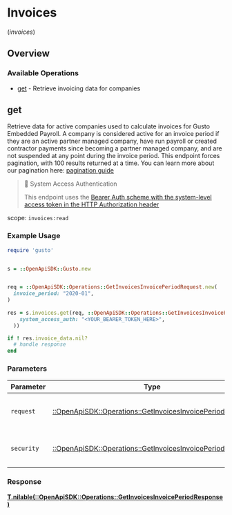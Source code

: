 # Invoices
(*invoices*)

## Overview

### Available Operations

* [get](#get) - Retrieve invoicing data for companies

## get

Retrieve data for active companies used to calculate invoices for Gusto Embedded Payroll. A company is considered active for an invoice period if they are an active partner managed company, have run payroll or created contractor payments since becoming a partner managed company, and are not suspended at any point during the invoice period.  This endpoint forces pagination, with 100 results returned at a time. You can learn more about our pagination here: [pagination guide](https://docs.gusto.com/embedded-payroll/docs/pagination) 

> 📘 System Access Authentication
>
> This endpoint uses the [Bearer Auth scheme with the system-level access token in the HTTP Authorization header](https://docs.gusto.com/embedded-payroll/docs/system-access)

scope: `invoices:read`

### Example Usage

```ruby
require 'gusto'


s = ::OpenApiSDK::Gusto.new


req = ::OpenApiSDK::Operations::GetInvoicesInvoicePeriodRequest.new(
  invoice_period: "2020-01",
)
    
res = s.invoices.get(req, ::OpenApiSDK::Operations::GetInvoicesInvoicePeriodSecurity.new(
    system_access_auth: "<YOUR_BEARER_TOKEN_HERE>",
  ))

if ! res.invoice_data.nil?
  # handle response
end

```

### Parameters

| Parameter                                                                                                                 | Type                                                                                                                      | Required                                                                                                                  | Description                                                                                                               |
| ------------------------------------------------------------------------------------------------------------------------- | ------------------------------------------------------------------------------------------------------------------------- | ------------------------------------------------------------------------------------------------------------------------- | ------------------------------------------------------------------------------------------------------------------------- |
| `request`                                                                                                                 | [::OpenApiSDK::Operations::GetInvoicesInvoicePeriodRequest](../../models/operations/getinvoicesinvoiceperiodrequest.md)   | :heavy_check_mark:                                                                                                        | The request object to use for the request.                                                                                |
| `security`                                                                                                                | [::OpenApiSDK::Operations::GetInvoicesInvoicePeriodSecurity](../../models/operations/getinvoicesinvoiceperiodsecurity.md) | :heavy_check_mark:                                                                                                        | The security requirements to use for the request.                                                                         |

### Response

**[T.nilable(::OpenApiSDK::Operations::GetInvoicesInvoicePeriodResponse)](../../models/operations/getinvoicesinvoiceperiodresponse.md)**

